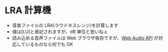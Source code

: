 # LRA 計算機

- 音楽ファイルの LRA(ラウドネスレンジ)を計算します
- 値は[LU]と表記されますが、dB 単位と思いねぇ
- 読み込める音声ファイルは Web ブラウザ依存ですが、[Web Audio API](https://developer.mozilla.org/ja/docs/Web/API/Web_Audio_API) が対応しているものなら何でも OK
